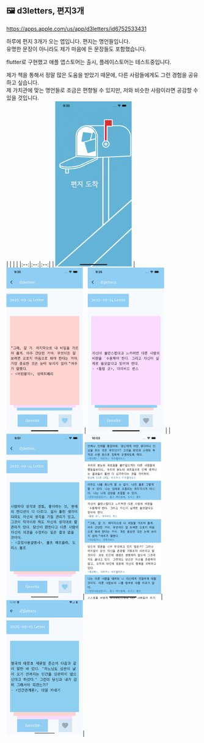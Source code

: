 ## 🖼️ d3letters, 편지3개
https://apps.apple.com/us/app/d3letters/id6752533431

하루에 편지 3개가 오는 앱입니다. 편지는 명언들입니다.<br>
유명한 문장이 아니라도 제가 마음에 든 문장들도 포함했습니다.

flutter로 구현했고 애플 앱스토어는 출시, 플레이스토어는 테스트중입니다.

제가 책을 통해서 정말 많은 도움을 받았기 때문에, 다른 사람들에게도 그런 경험을 공유하고 싶습니다.<br>
제 가치관에 맞는 명언들로 조금은 편향될 수 있지만, 저와 비슷한 사람이라면 공감할 수 있을 것입니다.<br>
| | | |
|:--:|:--:|:--:|
| <img src="git_assets/image1.png" width="200"/> | <img src="git_assets/image2.png" width="200"/> | <img src="git_assets/image3.png" width="200"/> |
|<img src="git_assets/image4.png" width="200"/>|<img src="git_assets/image5.png" width="200"/>|<img src="git_assets/image6.png" width="200"/>|



